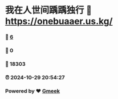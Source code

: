 # 我在人世间踽踽独行 :link: https://onebuaaer.us.kg/ 
### :page_facing_up: [6](https://onebuaaer.us.kg//tag.html) 
### :speech_balloon: 0 
### :hibiscus: 18303 
### :alarm_clock: 2024-10-29 20:54:27 
### Powered by :heart: [Gmeek](https://github.com/Meekdai/Gmeek)
